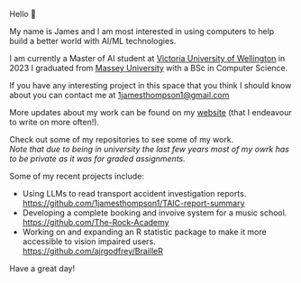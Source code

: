Hello :wave:

My name is James and I am most interested in using computers to help build a better world with AI/ML technologies.

I am currently a Master of AI student at [Victoria University of Wellington](https://www.wgtn.ac.nz/) in 2023 I graduated from [Massey University](https://www.massey.ac.nz/) with a BSc in Computer Science. 

If you have any interesting project in this space that you think I should know about you can contact me at 1jamesthompson1@gmail.com

More updates about my work can be found on my [website](https://1jamesthompson1.github.io/) (that I endeavour to write on more often!).

Check out some of my repositories to see some of my work.  
_Note that due to being in university the last few years most of my owrk has to be private as it was for graded assignments._

Some of my recent projects include:
- Using LLMs to read transport accident investigation reports. https://github.com/1jamesthompson1/TAIC-report-summary
- Developing a complete booking and invoive system for a music school. https://github.com/The-Rock-Academy
- Working on and expanding an R statistic package to make it more accessible to vision impaired users. https://github.com/ajrgodfrey/BrailleR


Have a great day!
